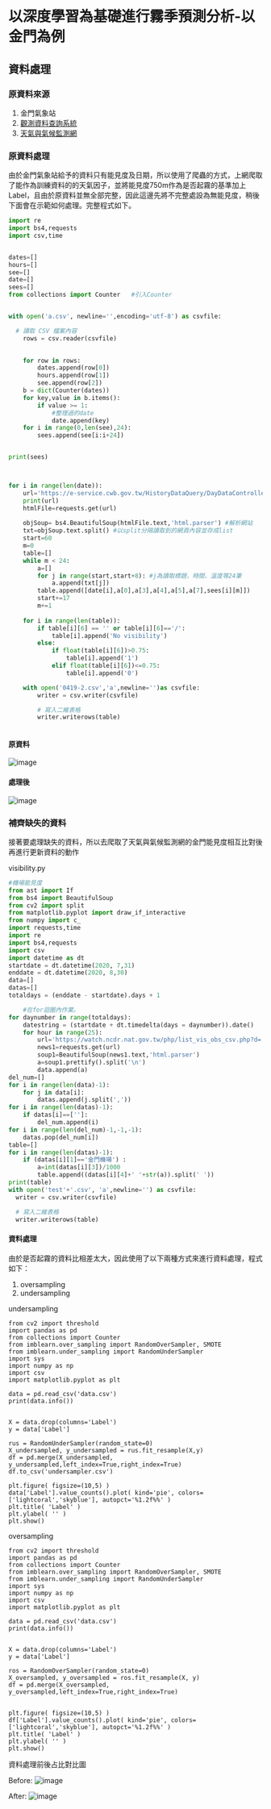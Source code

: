 # 以深度學習為基礎進行霧季預測分析-以金門為例
## 資料處理
### 原資料來源
1. 金門氣象站
2. [觀測資料查詢系統](https://e-service.cwb.gov.tw/HistoryDataQuery/index.jsp?fbclid=IwAR3xkKHGTOGAcEZqRmySsKIu5RkF8IRuzUJb-j_PYUuzM2oTdcsusQGDpqU)
3. [天氣與氣候監測網](https://watch.ncdr.nat.gov.tw/watch_vis)
### 原資料處理
由於金門氣象站給予的資料只有能見度及日期，所以使用了爬蟲的方式，上網爬取了能作為訓練資料的的天氣因子，並將能見度750m作為是否起霧的基準加上Label，且由於原資料並無全部完整，因此這邊先將不完整處設為無能見度，稍後下面會在示範如何處理。完整程式如下。


```python
import re
import bs4,requests
import csv,time


dates=[]
hours=[]
see=[]
date=[]
sees=[]
from collections import Counter   #引入Counter


with open('a.csv', newline='',encoding='utf-8') as csvfile:

  # 讀取 CSV 檔案內容
    rows = csv.reader(csvfile)

  
    for row in rows:
        dates.append(row[0])
        hours.append(row[1])
        see.append(row[2])
    b = dict(Counter(dates))
    for key,value in b.items():
        if value >= 1:
            #整理過的date
            date.append(key)
    for i in range(0,len(see),24):
        sees.append(see[i:i+24])


print(sees)



for i in range(len(date)):
    url='https://e-service.cwb.gov.tw/HistoryDataQuery/DayDataController.do?command=viewMain&station=467110&stname=%25E9%2587%2591%25E9%2596%2580&datepicker='+date[i]+'&altitude=47.9m'
    print(url)
    htmlFile=requests.get(url)
        
    objSoup= bs4.BeautifulSoup(htmlFile.text,'html.parser') #解析網站
    txt=objSoup.text.split() #以split分隔讀取到的網頁內容並存成list  
    start=60
    m=0
    table=[]
    while m < 24:
        a=[]
        for j in range(start,start+8): #j為讀取標題，時間、溫度等24筆
            a.append(txt[j])  
        table.append([date[i],a[0],a[3],a[4],a[5],a[7],sees[i][m]])
        start+=17
        m+=1
    
    for i in range(len(table)):
        if table[i][6] == '' or table[i][6]=='/':
            table[i].append('No visibility')
        else:
            if float(table[i][6])>0.75:
                table[i].append('1')
            elif float(table[i][6])<=0.75:
                table[i].append('0')

    with open('0419-2.csv','a',newline='')as csvfile:
        writer = csv.writer(csvfile)

        # 寫入二維表格
        writer.writerows(table)
    
```
#### 原資料

![image](https://user-images.githubusercontent.com/47874861/164650229-8b9a9670-030b-4620-9b7d-83922803a18f.png)

#### 處理後

![image](https://user-images.githubusercontent.com/47874861/164650370-8af70138-6c85-4f13-95af-17e42fecdcb6.png)


### 補齊缺失的資料

接著要處理缺失的資料，所以去爬取了天氣與氣候監測網的金門能見度相互比對後再進行更新資料的動作

visibility.py
```python
#機場能見度
from ast import If
from bs4 import BeautifulSoup
from cv2 import split
from matplotlib.pyplot import draw_if_interactive
from numpy import c_
import requests,time
import re
import bs4,requests
import csv
import datetime as dt
startdate = dt.datetime(2020, 7,31)
enddate = dt.datetime(2020, 8,30)
data=[]
datas=[]
totaldays = (enddate - startdate).days + 1

    #在for迴圈內作業。  
for daynumber in range(totaldays):
    datestring = (startdate + dt.timedelta(days = daynumber)).date()
    for hour in range(25):
        url='https://watch.ncdr.nat.gov.tw/php/list_vis_obs_csv.php?d='+str(datestring)+'&t='+str(hour)+':00'
        news1=requests.get(url)
        soup1=BeautifulSoup(news1.text,'html.parser')
        a=soup1.prettify().split('\n')
        data.append(a)
del_num=[]
for i in range(len(data)-1):
    for j in data[i]:
        datas.append(j.split(','))
for i in range(len(datas)-1):
    if datas[i]==['']:
        del_num.append(i)
for i in range(len(del_num)-1,-1,-1):
    datas.pop(del_num[i])
table=[]
for i in range(len(datas)-1):
    if (datas[i][1]=='金門機場') :
        a=int(datas[i][3])/1000
        table.append((datas[i][4]+' '+str(a)).split(' '))
print(table)
with open('test'+'.csv', 'a',newline='') as csvfile:
  writer = csv.writer(csvfile)

  # 寫入二維表格
  writer.writerows(table)
```
#### 資料處理
由於是否起霧的資料比相差太大，因此使用了以下兩種方式來進行資料處理，程式如下：

1.  oversampling
2.  undersampling

undersampling
```ptyhon
from cv2 import threshold
import pandas as pd
from collections import Counter
from imblearn.over_sampling import RandomOverSampler, SMOTE  
from imblearn.under_sampling import RandomUnderSampler 
import sys
import numpy as np
import csv
import matplotlib.pyplot as plt

data = pd.read_csv('data.csv')
print(data.info())


X = data.drop(columns='Label')
y = data['Label']

rus = RandomUnderSampler(random_state=0)
X_undersampled, y_undersampled = rus.fit_resample(X,y) 
df = pd.merge(X_undersampled, y_undersampled,left_index=True,right_index=True)
df.to_csv('undersampler.csv')

plt.figure( figsize=(10,5) )
data['Label'].value_counts().plot( kind='pie', colors=['lightcoral','skyblue'], autopct='%1.2f%%' )
plt.title( 'Label' )  
plt.ylabel( '' )
plt.show()
```
oversampling
```ptyhon
from cv2 import threshold
import pandas as pd
from collections import Counter
from imblearn.over_sampling import RandomOverSampler, SMOTE  
from imblearn.under_sampling import RandomUnderSampler 
import sys
import numpy as np
import csv
import matplotlib.pyplot as plt

data = pd.read_csv('data.csv')
print(data.info())


X = data.drop(columns='Label')
y = data['Label']

ros = RandomOverSampler(random_state=0)  
X_oversampled, y_oversampled = ros.fit_resample(X, y) 
df = pd.merge(X_oversampled, y_oversampled,left_index=True,right_index=True)


plt.figure( figsize=(10,5) )
df['Label'].value_counts().plot( kind='pie', colors=['lightcoral','skyblue'], autopct='%1.2f%%' )
plt.title( 'Label' ) 
plt.ylabel( '' )
plt.show()
```
資料處理前後占比對比圖

Before:
![image](https://user-images.githubusercontent.com/47874861/164652238-8b4d3b31-e386-4e1b-9b17-960a970fefc5.png)

After:
![image](https://user-images.githubusercontent.com/47874861/164652326-538191a0-24e0-42a5-aafb-7057a22a7afc.png)

